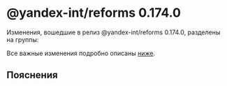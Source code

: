 # @yandex-int/reforms 0.174.0

<!-- ЧЕЛОВЕЧЕСКОЕ ВСТУПЛЕНИЕ -->

Изменения, вошедшие в релиз @yandex-int/reforms 0.174.0, разделены на группы:

Все важные изменения подробно описаны [ниже](#Пояснения).

## Пояснения

